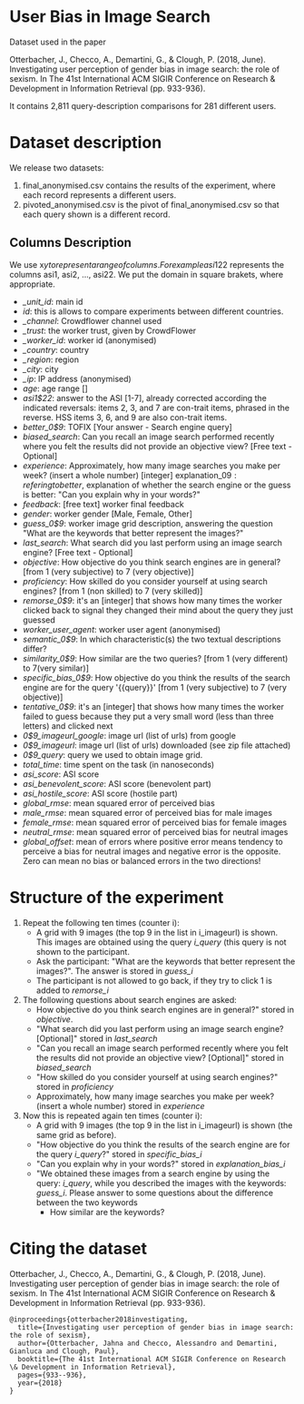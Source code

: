 # User Bias in Image Search
Dataset used in  the paper

Otterbacher, J., Checco, A., Demartini, G., & Clough, P. (2018, June). Investigating user perception of gender bias in image search: the role of sexism. In The 41st International ACM SIGIR Conference on Research & Development in Information Retrieval (pp. 933-936).

It contains 2,811 query-description comparisons for 281 different users.

# Dataset description
We release two datasets:

1. final_anonymised.csv contains the results of the experiment, where each record represents a different users.
2. pivoted_anonymised.csv is the pivot of final_anonymised.csv so that each query shown is a different record.

## Columns Description
We use x$y to represent a range of columns. For example asi1$22 represents the columns asi1, asi2, ..., asi22.
We put the domain in square brakets, where appropriate.

- *_unit_id*: main id
- *id*: this is allows to compare experiments between different countries.
- *_channel*: Crowdflower channel used
- *_trust*: the worker trust, given by CrowdFlower
- *_worker_id*: worker id (anonymised)
- *_country*: country
- *_region*: region
- *_city*: city
- *_ip*: IP address (anonymised)
- *age*: age range []
- *asi1$22*: answer to the ASI [1-7], already corrected according the indicated reversals: items 2, 3, and 7 are con-trait items, phrased in the reverse. HSS items 3, 6, and 9 are also con-trait items.
- *better_0$9*: TOFIX [Your answer - Search engine query]
- *biased_search*: Can you recall an image search performed recently where you felt the results did not provide an objective view? [Free text - Optional]
- *experience*: Approximately, how many image searches you make per week? (insert a whole number) [integer]
explanation_0$9: refering to better$, explanation of whether the search engine or the guess is better: "Can you explain why in your words?"
- *feedback*: [free text] worker final feedback
- *gender*: worker gender [Male, Female, Other]
- *guess_0$9*: worker image grid description, answering the question "What are the keywords that better represent the images?"
- *last_search*:  What search did you last perform using an image search engine? [Free text - Optional]
- *objective*: How objective do you think search engines are in general? [from 1 (very subjective) to 7 (very objective)]
- *proficiency*: How skilled  do you consider yourself at using search engines? [from 1 (non skilled) to 7 (very skilled)]
- *remorse_0$9*: it's an [integer] that shows how many times the worker clicked back to signal they changed their mind about the query they just guessed
- *worker_user_agent*: worker user agent (anonymised)
- *semantic_0$9*: In which characteristic(s) the two textual descriptions differ?
- *similarity_0$9*: How similar are the two queries? [from 1 (very different) to 7(very similar)]
- *specific_bias_0$9*: How objective do you think the results of the search engine are for the query '{{query}}' [from 1 (very subjective) to 7 (very objective)]
- *tentative_0$9*: it's an [integer] that shows how many times the worker failed to guess because they put a very small word (less than three letters) and clicked next
- *0$9_imageurl_google*: image url (list of urls) from google
- *0$9_imageurl*: image url (list of urls) downloaded (see zip file attached)
- *0$9_query*: query we used to obtain image grid.
- *total_time*: time spent on the task (in nanoseconds)
- *asi_score*: ASI score
- *asi_benevolent_score*: ASI score (benevolent part)
- *asi_hostile_score*: ASI score (hostile part)
- *global_rmse*: mean squared error of perceived bias
- *male_rmse*: mean squared error of perceived bias for male images
- *female_rmse*: mean squared error of perceived bias for female images 
- *neutral_rmse*: mean squared error of perceived bias for neutral images 
- *global_offset*: mean of errors where positive error means tendency to perceive a bias for neutral images and negative error is the opposite. Zero can mean no bias or balanced errors in the two directions!


# Structure of the experiment
1. Repeat the following ten times (counter i): 
   - A grid with 9 images (the top 9 in the list in i_imageurl) is shown. This images are obtained  using the query *i_query* (this query is not shown to the participant.
   - Ask the participant: "What are the keywords that better represent the images?". The answer is stored in *guess_i*
   - The participant is not allowed to go back, if they try to click 1 is added to *remorse_i*
2. The following questions about search engines are asked:
   - How objective do you think search engines are in general?" stored in *objective*.
   -  "What search did you last perform using an image search engine? [Optional]" stored in *last_search*
   -  "Can you recall an image search performed recently where you felt the results did not provide an objective view? [Optional]" stored in *biased_search*
   -  "How skilled  do you consider yourself at using search engines?" stored in *proficiency*
   -  Approximately, how many image searches you make per week? (insert a whole number) stored in *experience*
3. Now this is repeated again ten times (counter i):
   - A grid with 9 images (the top 9 in the list in i_imageurl) is shown (the same grid as before). 
   - "How objective do you think the results of the search engine are for the query *i_query*?" stored in *specific_bias_i*
   -  "Can you explain why in your words?" stored in *explanation_bias_i*
   -  "We obtained these images from a search engine by using the query: *i_query*, while you described the images with the keywords: *guess_i*. Please answer to some questions about the difference between the two keywords
      - How similar are the keywords?

# Citing the dataset
Otterbacher, J., Checco, A., Demartini, G., & Clough, P. (2018, June). Investigating user perception of gender bias in image search: the role of sexism. In The 41st International ACM SIGIR Conference on Research & Development in Information Retrieval (pp. 933-936).

```
@inproceedings{otterbacher2018investigating,
  title={Investigating user perception of gender bias in image search: the role of sexism},
  author={Otterbacher, Jahna and Checco, Alessandro and Demartini, Gianluca and Clough, Paul},
  booktitle={The 41st International ACM SIGIR Conference on Research \& Development in Information Retrieval},
  pages={933--936},
  year={2018}
}
```
